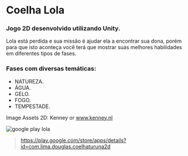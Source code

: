# Coelha Lola

### Jogo 2D desenvolvido utilizando Unity.

Lola está perdida e sua missão é ajudar ela a encontrar sua dona, porém para que isto aconteça você terá que mostrar suas melhores habilidades em diferentes tipos de fases.

### Fases com diversas temáticas:

-  NATUREZA.
-  ÁGUA.
-  GELO.
-  FOGO.
-  TEMPESTADE.

Image Assets 2D: Kenney or www.kenney.nl

![google play lola](https://user-images.githubusercontent.com/21013545/29214105-653da68c-7e7c-11e7-9eaf-3a06e969b136.PNG)

> https://play.google.com/store/apps/details?id=com.lima.douglas.coelhaturuna2d

